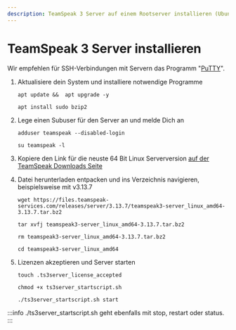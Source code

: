 ```yaml
---
description: TeamSpeak 3 Server auf einem Rootserver installieren (Ubuntu/Debian)
---
```


# TeamSpeak 3 Server installieren

Wir empfehlen für SSH-Verbindungen mit Servern das Programm "[PuTTY](https://www.chiark.greenend.org.uk/\~sgtatham/putty/latest.html)".

1. Aktualisiere dein System und installiere notwendige Programme

    ```
    apt update &&  apt upgrade -y
    ```

    ```
    apt install sudo bzip2
    ```

2. Lege einen Subuser für den Server an und melde Dich an

    ```
    adduser teamspeak --disabled-login
    ```

    ```
    su teamspeak -l
    ```

3. Kopiere den Link für die neuste 64 Bit Linux Serverversion [auf der TeamSpeak Downloads Seite](https://www.teamspeak.com/en/downloads/#server)
4. Datei herunterladen entpacken und ins Verzeichnis navigieren, beispielsweise mit v3.13.7

    ```
    wget https://files.teamspeak-services.com/releases/server/3.13.7/teamspeak3-server_linux_amd64-3.13.7.tar.bz2
    ```

    ```
    tar xvfj teamspeak3-server_linux_amd64-3.13.7.tar.bz2
    ```

    ```
    rm teamspeak3-server_linux_amd64-3.13.7.tar.bz2
    ```

    ```
    cd teamspeak3-server_linux_amd64
    ```

5. Lizenzen akzeptieren und Server starten

    ```
    touch .ts3server_license_accepted
    ```

    ```
    chmod +x ts3server_startscript.sh
    ```

    ```
    ./ts3server_startscript.sh start
    ```

:::info
./ts3server\_startscript.sh geht ebenfalls mit stop, restart oder status.
:::
